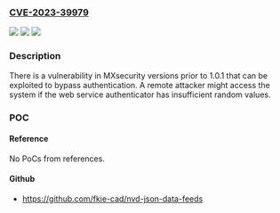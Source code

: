 ### [CVE-2023-39979](https://cve.mitre.org/cgi-bin/cvename.cgi?name=CVE-2023-39979)
![](https://img.shields.io/static/v1?label=Product&message=MXsecurity%20Series&color=blue)
![](https://img.shields.io/static/v1?label=Version&message=1.0%3C%3D%201.0.1%20&color=brighgreen)
![](https://img.shields.io/static/v1?label=Vulnerability&message=CWE-334%3A%20Small%20Space%20of%20Random%20Values&color=brighgreen)

### Description

There is a vulnerability in MXsecurity versions prior to 1.0.1 that can be exploited to bypass authentication. A remote attacker might access the system if the web service authenticator has insufficient random values.  

### POC

#### Reference
No PoCs from references.

#### Github
- https://github.com/fkie-cad/nvd-json-data-feeds


